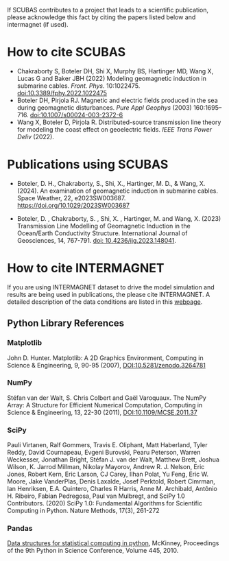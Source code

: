 <!-- 
Author(s): Shibaji Chakraborty, Xueling Shi

Disclaimer:
SCUBAS is under the MIT license found in the root directory LICENSE.md 
Everyone is permitted to copy and distribute verbatim copies of this license 
document.

This version of the MIT Public License incorporates the terms
and conditions of MIT General Public License.
-->

If SCUBAS contributes to a project that leads to a scientific publication, please acknowledge this fact by citing the papers listed below and intermagnet (if used).  

# How to cite SCUBAS
- Chakraborty S, Boteler DH, Shi X, Murphy BS, Hartinger MD, Wang X, Lucas G and Baker JBH (2022) Modeling geomagnetic induction in submarine cables. *Front. Phys.* 10:1022475. [doi:10.3389/fphy.2022.1022475](https://doi.org/10.3389/fphy.2022.1022475)
- Boteler DH, Pirjola RJ. Magnetic and electric fields produced in the sea during geomagnetic disturbances. *Pure Appl Geophys* (2003) 160:1695–716. [doi:10.1007/s00024-003-2372-6](https://doi.org/10.1007/s00024-003-2372-6)
- Wang X, Boteler D, Pirjola R. Distributed-source transmission line theory for modeling the coast effect on geoelectric fields. *IEEE Trans Power Deliv* (2022).

# Publications using SCUBAS
- Boteler, D. H., Chakraborty, S., Shi, X., Hartinger, M. D., & Wang, X. (2024). An examination of geomagnetic induction in submarine cables. Space Weather, 22, e2023SW003687. https://doi.org/10.1029/2023SW003687

- Boteler, D. , Chakraborty, S. , Shi, X. , Hartinger, M. and Wang, X. (2023) Transmission Line Modelling of Geomagnetic Induction in the Ocean/Earth Conductivity Structure. International Journal of Geosciences, 14, 767-791. [doi: 10.4236/ijg.2023.148041](https://www.scirp.org/journal/paperinformation?paperid=127339).


# How to cite INTERMAGNET

If you are using INTERMAGNET dataset to drive the model simulation and results are being used in publications, the please cite INTERMAGNET. A detailed description of the data conditions are listed in this [webpage](https://intermagnet.github.io/data_conditions.html).

## Python Library References 

### Matplotlib
John D. Hunter. Matplotlib: A 2D Graphics Environment, Computing in Science & Engineering, 9, 90-95 (2007), [DOI:10.5281/zenodo.3264781](https://zenodo.org/record/3264781)

### NumPy
Stéfan van der Walt, S. Chris Colbert and Gaël Varoquaux. The NumPy Array: A Structure for Efficient Numerical Computation, Computing in Science & Engineering, 13, 22-30 (2011), [DOI:10.1109/MCSE.2011.37](https://ieeexplore.ieee.org/document/5725236)

### SciPy
Pauli Virtanen, Ralf Gommers, Travis E. Oliphant, Matt Haberland, Tyler Reddy, David Cournapeau, Evgeni Burovski, Pearu Peterson, Warren Weckesser, Jonathan Bright, Stéfan J. van der Walt, Matthew Brett, Joshua Wilson, K. Jarrod Millman, Nikolay Mayorov, Andrew R. J. Nelson, Eric Jones, Robert Kern, Eric Larson, CJ Carey, İlhan Polat, Yu Feng, Eric W. Moore, Jake VanderPlas, Denis Laxalde, Josef Perktold, Robert Cimrman, Ian Henriksen, E.A. Quintero, Charles R Harris, Anne M. Archibald, Antônio H. Ribeiro, Fabian Pedregosa, Paul van Mulbregt, and SciPy 1.0 Contributors. (2020) SciPy 1.0: Fundamental Algorithms for Scientific Computing in Python. Nature Methods, 17(3), 261-272

### Pandas
[Data structures for statistical computing in python](https://conference.scipy.org/proceedings/scipy2010/pdfs/mckinney.pdf), McKinney, Proceedings of the 9th Python in Science Conference, Volume 445, 2010.
